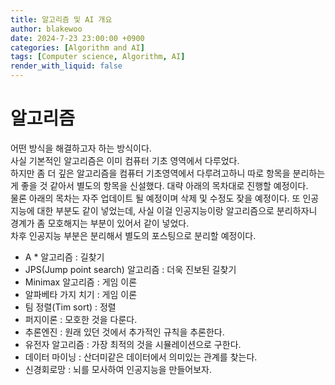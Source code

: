 ```yaml
---
title: 알고리즘 및 AI 개요
author: blakewoo
date: 2024-7-23 23:00:00 +0900
categories: [Algorithm and AI]
tags: [Computer science, Algorithm, AI] 
render_with_liquid: false
---
```


# 알고리즘

어떤 방식을 해결하고자 하는 방식이다.   
사실 기본적인 알고리즘은 이미 컴퓨터 기초 영역에서 다루었다.   
하지만 좀 더 깊은 알고리즘을 컴퓨터 기초영역에서 다루려고하니 따로 항목을 분리하는게
좋을 것 같아서 별도의 항목을 신설했다.
대략 아래의 목차대로 진행할 예정이다.   
물론 아래의 목차는 자주 업데이트 될 예정이며 삭제 및 수정도 잦을 예정이다.
또 인공지능에 대한 부분도 같이 넣었는데, 사실 이걸 인공지능이랑 알고리즘으로 분리하자니
경계가 좀 모호해지는 부분이 있어서 같이 넣었다.   
차후 인공지능 부분은 분리해서 별도의 포스팅으로 분리할 예정이다.


- A * 알고리즘 : 길찾기
- JPS(Jump point search) 알고리즘 : 더욱 진보된 길찾기  
- Minimax 알고리즘 : 게임 이론
- 알파베타 가지 치기 : 게임 이론
- 팀 정렬(Tim sort) : 정렬
- 퍼지이론 : 모호한 것을 다룬다.
- 추론엔진 : 원래 있던 것에서 추가적인 규칙을 추론한다.
- 유전자 알고리즘 : 가장 최적의 것을 시뮬레이션으로 구한다.
- 데이터 마이닝 : 산더미같은 데이터에서 의미있는 관계를 찾는다.
- 신경회로망 : 뇌를 모사하여 인공지능을 만들어보자.
